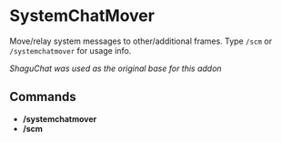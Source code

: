 # SystemChatMover

Move/relay system messages to other/additional frames. Type `/scm` or `/systemchatmover` for usage info.

_ShaguChat was used as the original base for this addon_

## Commands

* **/systemchatmover**
* **/scm**
